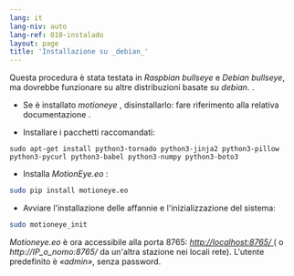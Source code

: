 ```yaml
---
lang: it
lang-niv: auto
lang-ref: 010-instalado
layout: page
title: 'Installazione su _debian_'
---
```


Questa procedura è stata testata in   _Raspbian bullseye_   e   _Debian bullseye_, ma dovrebbe funzionare su altre distribuzioni basate su   _debian_. . 

* Se è installato _motioneye_ , disinstallarlo: fare riferimento alla relativa documentazione [](https://github.com/ccrisan/motioneye/wiki).  


* Installare i pacchetti raccomandati:  



```
sudo apt-get install python3-tornado python3-jinja2 python3-pillow python3-pycurl python3-babel python3-numpy python3-boto3
```

* Installa   _MotionEye.eo_ :  



```bash
sudo pip install motioneye.eo
```

* Avviare l'installazione delle affannie e l'inizializzazione del sistema:  



```bash
sudo motioneye_init
```

_Motioneye.eo_ è ora accessibile alla porta 8765: [ _http://localhost:8765/_ ](http://localhost:8765/) ( o _http://IP_o_nomo:8765/_ da un'altra stazione nei locali rete). L'utente predefinito è _«admin»_, senza password.

